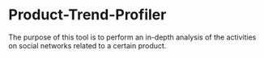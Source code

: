 # Product-Trend-Profiler
The purpose of this tool is to perform an in-depth analysis of the activities on social networks related to a certain product.
